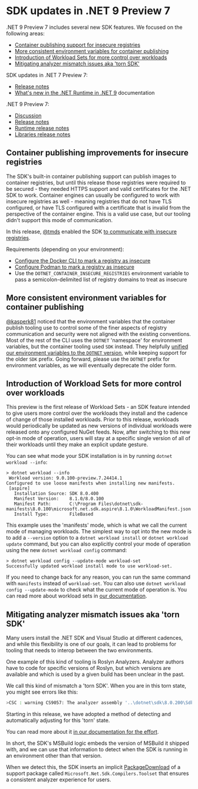 # SDK updates in .NET 9 Preview 7

.NET 9 Preview 7 includes several new SDK features. We focused on the following areas:

* [Container publishing support for insecure registries](#container-publishing-improvements-for-insecure-registries)
* [More consistent environment variables for container publishing](#more-consistent-environment-variables-for-container-publishing)
* [Introduction of Workload Sets for more control over workloads](#introduction-of-workload-sets-for-more-control-over-workloads)
* [Mitigating analyzer mismatch issues aka 'torn SDK'](#mitigating-analyzer-mismatch-issues-aka-torn-sdk)

SDK updates in .NET 7 Preview 7:

- [Release notes](https://github.com/dotnet/core/blob/main/release-notes/9.0/preview/preview7/sdk.md)
- [What's new in the .NET Runtime in .NET 9](https://learn.microsoft.com/dotnet/core/whats-new/dotnet-9/overview) documentation

.NET 9 Preview 7:

- [Discussion](https://aka.ms/dotnet/9/preview7)
- [Release notes](https://github.com/dotnet/core/blob/main/release-notes/9.0/preview/preview7/README.md)
- [Runtime release notes](https://github.com/dotnet/core/blob/main/release-notes/9.0/preview/preview7/runtime.md)
- [Libraries release notes](https://github.com/dotnet/core/blob/main/release-notes/9.0/preview/preview7/libraries.md)


## Container publishing improvements for insecure registries

The SDK's built-in container publishing support can publish images to container registries, but until this release those registries were required to be secured - they needed HTTPS support and valid certificates for the .NET SDK to work.
Container engines can usually be configured to work with insecure registries as well - meaning registries that do not have TLS configured, or have TLS configured with a certificate that is invalid from the perspective of the container engine. This is a valid use case, but our tooling didn't support this mode of communication.

In this release, [@tmds](https://github.com/tmds) enabled the SDK [to communicate with insecure registries](https://github.com/dotnet/sdk/pull/41506).

Requirements (depending on your environment):

* [Configure the Docker CLI to mark a registry as insecure](https://docs.docker.com/reference/cli/dockerd/#insecure-registries)
* [Configure Podman to mark a registry as insecure](https://podman-desktop.io/docs/containers/registries)
* Use the `DOTNET_CONTAINER_INSECURE_REGISTRIES` environment variable to pass a semicolon-delimited list of registry domains to treat as insecure


## More consistent environment variables for container publishing

[@kasperk81](https://github.com/kasperk81) noticed that the environment variables that the container publish tooling use to control some of the finer aspects of registry communication and security were not aligned with the existing conventions.
Most of the rest of the CLI uses the `DOTNET` 'namespace' for environment variables, but the container tooling used `SDK` instead.
They helpfully [unified our environment variables to the `DOTNET` version](https://github.com/dotnet/sdk/pull/41769), while keeping support for the older `SDK` prefix.
Going forward, please use the `DOTNET` prefix for environment variables, as we will eventually deprecate the older form.

## Introduction of Workload Sets for more control over workloads

This preview is the first release of Workload Sets - an SDK feature intended to give users more control over the workloads they install and the cadence of change of those installed workloads. Prior to this release, workloads would periodically be updated as new versions of individual workloads were released onto any configured NuGet feeds. Now, after switching to this new opt-in mode of operation, users will stay at a specific single  version of all of their workloads until they make an explicit update gesture.

You can see what mode your SDK installation is in by running `dotnet workload --info`:

```terminal
> dotnet workload --info
 Workload version: 9.0.100-preview.7.24414.1
Configured to use loose manifests when installing new manifests.
 [aspire]
   Installation Source: SDK 8.0.400
   Manifest Version:    8.1.0/8.0.100
   Manifest Path:       C:\Program Files\dotnet\sdk-manifests\8.0.100\microsoft.net.sdk.aspire\8.1.0\WorkloadManifest.json
   Install Type:        FileBased
```

This example uses the 'manifests' mode, which is what we call the current mode of managing workloads.
The simplest way to opt into the new mode is to add a `--version` option to a `dotnet workload install` or `dotnet workload update` command, but you can also explicitly control your mode of operation using the new `dotnet workload config` command:

```terminal
> dotnet workload config --update-mode workload-set
Successfully updated workload install mode to use workload-set.
```

If you need to change back for any reason, you can run the same command with `manifests` instead of `workload-set`. You can also use `dotnet workload config --update-mode` to check what the current mode of operation is. You can read more about workload sets in [our documentation](https://learn.microsoft.com/dotnet/core/tools/dotnet-workload-sets).

## Mitigating analyzer mismatch issues aka 'torn SDK'

Many users install the .NET SDK and Visual Studio at different cadences, and while this flexibility is one of our goals, it can lead to problems for tooling that needs to interop between the two environments.

One example of this kind of tooling is Roslyn Analyzers. Analyzer authors have to code for specific versions of Roslyn, but which versions are available and which is used by a given build has been unclear in the past.

We call this kind of mismatch a 'torn SDK'. When you are in this torn state, you might see errors like this:

```bash
>CSC : warning CS9057: The analyzer assembly '..\dotnet\sdk\8.0.200\Sdks\Microsoft.NET.Sdk.Razor\source-generators\Microsoft.CodeAnalysis.Razor.Compiler.SourceGenerators.dll' references version '4.9.0.0' of the compiler, which is newer than the currently running version '4.8.0.0'.
```

Starting in this release, we have adopted a method of detecting and automatically adjusting for this 'torn' state.

You can read more about it [in our documentation for the effort](https://github.com/dotnet/sdk/blob/main/documentation/general/torn-sdk.md).

In short, the SDK's MSBuild logic embeds the version of MSBuild it shipped with, and we can use that information to detect when the SDK is running in an environment other than that version.

When we detect this, the SDK inserts an implicit [PackageDownload](https://learn.microsoft.com/nuget/consume-packages/packagedownload-functionality) of a support package called `Microsoft.Net.Sdk.Compilers.Toolset` that ensures a consistent analyzer experience for users.
